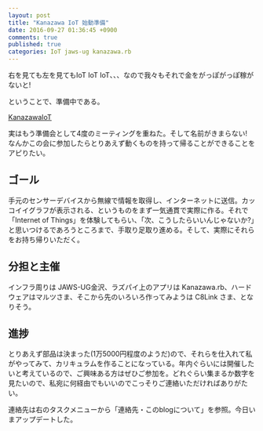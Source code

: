 ```yaml
---
layout: post
title: "Kanazawa IoT 始動準備"
date: 2016-09-27 01:36:45 +0900
comments: true
published: true
categories: IoT jaws-ug kanazawa.rb
---
```


右を見ても左を見てもIoT IoT IoT、、、なので我々もそれで金をがっぽがっぽ稼がないと!

ということで、準備中である。

[KanazawaIoT](https://github.com/KanazawaIoT)

実はもう準備会として4度のミーティングを重ねた。そして名前がきまらない! なんかこの会に参加したらとりあえず動くものを持って帰ることができることをアピりたい。


## ゴール

手元のセンサーデバイスから無線で情報を取得し、インターネットに送信。カッコイイグラフが表示される、というものをまず一気通貫で実際に作る。それで「Internet of Things」を体験してもらい、「次、こうしたらいいんじゃないか?」と思いつけるであろうところまで、手取り足取り進める。そして、実際にそれらをお持ち帰りいただく。


## 分担と主催

インフラ周りは JAWS-UG金沢、ラズパイ上のアプリは Kanazawa.rb、ハードウェアはマルツさま、そこから先のいろいろ作ってみようは C8Link さま、となりそう。


## 進捗

とりあえず部品は決まった(1万5000円程度のようだ)ので、それらを仕入れて私がやってみて、カリキュラムを作ることになっている。年内ぐらいには開催したいと考えているので、ご興味ある方はぜひご参加を。どれぐらい集まるか数字を見たいので、私宛に何経由でもいいのでこっそりご連絡いただければありがたい。

連絡先は右のタスクメニューから「連絡先・このblogについて」を参照。今日いまアップデートした。
